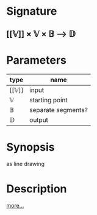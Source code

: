 # Signature
## [[𝕍]] × 𝕍 × 𝔹 ⟶ 𝔻

# Parameters

| type | name |
|------|------|
|[[𝕍]]|input|
|𝕍|starting point|
|𝔹|separate segments?|
|𝔻|output|

# Synopsis
as line drawing

# Description

[more...](https://www.html5canvastutorials.com/tutorials/html5-canvas-paths)